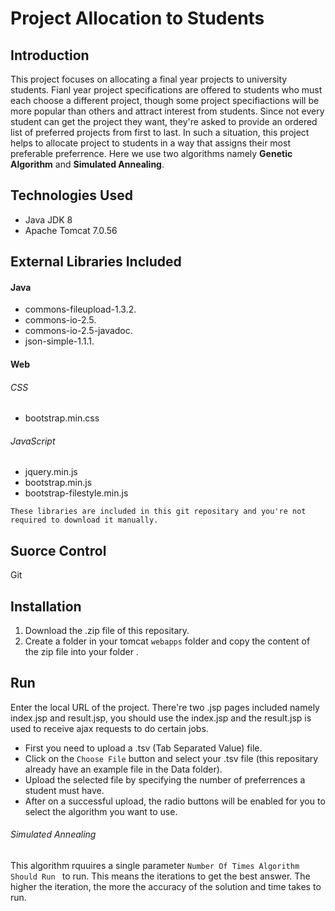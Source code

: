 # Project Allocation to Students

## Introduction

This project focuses on allocating a final year projects to university students. Fianl year project specifications are offered to students
who must each choose a different project, though some project specifiactions will be more popular than others and attract interest from
students. Since not every student can get the project they want, they're asked to provide an ordered list of preferred projects from first
to last. In such a situation, this project helps to allocate project to students in a way that assigns their most preferable preferrence.
Here we use two algorithms namely **Genetic Algorithm** and **Simulated Annealing**.

## Technologies Used
- Java JDK 8
- Apache Tomcat 7.0.56

## External Libraries Included

#### Java
- commons-fileupload-1.3.2.
- commons-io-2.5.
- commons-io-2.5-javadoc.
- json-simple-1.1.1.

#### Web
###### CSS
- bootstrap.min.css

###### JavaScript
- jquery.min.js
- bootstrap.min.js
- bootstrap-filestyle.min.js
```
These libraries are included in this git repositary and you're not required to download it manually.
```

## Suorce Control
Git

## Installation
1. Download the .zip file of this repositary.
2. Create a folder in your tomcat `webapps` folder and copy the content of the zip file into your folder .

## Run
Enter the local URL of the project. There're two .jsp pages included namely index.jsp and result.jsp, you should use the index.jsp and the
result.jsp is used to receive ajax requests to do certain jobs.
- First you need to upload a .tsv (Tab Separated Value) file.
- Click on the `Choose File` button and select your .tsv file (this repositary already have an example file in the Data folder).
- Upload the selected file by specifying the number of preferrences a student must have.
- After on a successful upload, the radio buttons will be enabled for you to select the algorithm you want to use.

###### Simulated Annealing
This algorithm rquuires a single parameter `Number Of Times Algorithm Should Run ` to run. This means the iterations to get the 
best answer. The higher the iteration, the more the accuracy of the solution and time takes to run.
